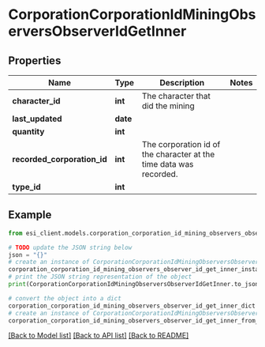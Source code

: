 # CorporationCorporationIdMiningObserversObserverIdGetInner


## Properties

Name | Type | Description | Notes
------------ | ------------- | ------------- | -------------
**character_id** | **int** | The character that did the mining  | 
**last_updated** | **date** |  | 
**quantity** | **int** |  | 
**recorded_corporation_id** | **int** | The corporation id of the character at the time data was recorded.  | 
**type_id** | **int** |  | 

## Example

```python
from esi_client.models.corporation_corporation_id_mining_observers_observer_id_get_inner import CorporationCorporationIdMiningObserversObserverIdGetInner

# TODO update the JSON string below
json = "{}"
# create an instance of CorporationCorporationIdMiningObserversObserverIdGetInner from a JSON string
corporation_corporation_id_mining_observers_observer_id_get_inner_instance = CorporationCorporationIdMiningObserversObserverIdGetInner.from_json(json)
# print the JSON string representation of the object
print(CorporationCorporationIdMiningObserversObserverIdGetInner.to_json())

# convert the object into a dict
corporation_corporation_id_mining_observers_observer_id_get_inner_dict = corporation_corporation_id_mining_observers_observer_id_get_inner_instance.to_dict()
# create an instance of CorporationCorporationIdMiningObserversObserverIdGetInner from a dict
corporation_corporation_id_mining_observers_observer_id_get_inner_from_dict = CorporationCorporationIdMiningObserversObserverIdGetInner.from_dict(corporation_corporation_id_mining_observers_observer_id_get_inner_dict)
```
[[Back to Model list]](../README.md#documentation-for-models) [[Back to API list]](../README.md#documentation-for-api-endpoints) [[Back to README]](../README.md)



